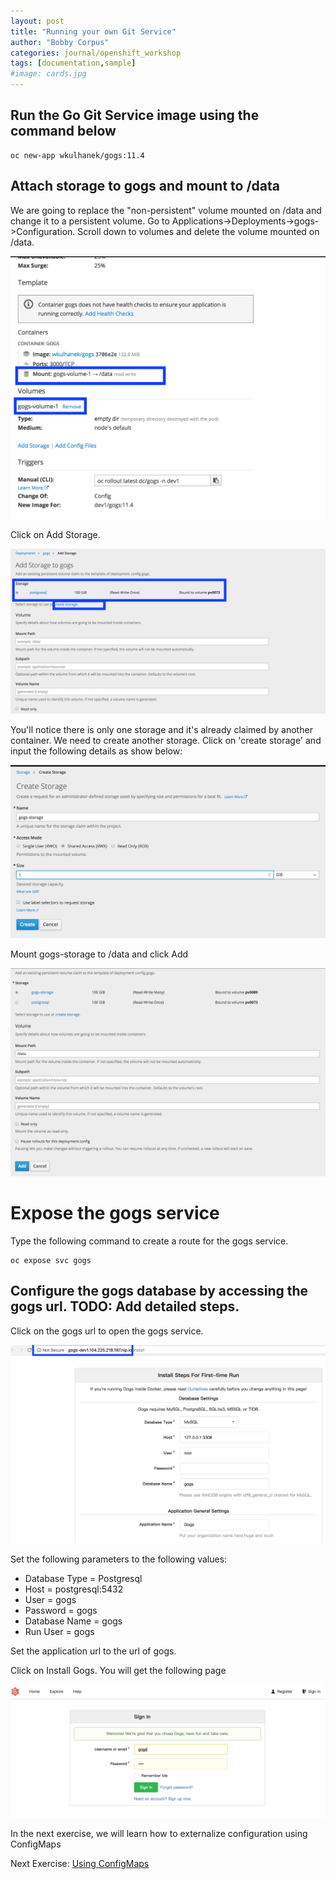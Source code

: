 ```yaml
---
layout: post
title: "Running your own Git Service"
author: "Bobby Corpus"
categories: journal/openshift_workshop
tags: [documentation,sample]
#image: cards.jpg
---
```


## Run the Go Git Service image using the command below

```
oc new-app wkulhanek/gogs:11.4
```

## Attach storage to gogs and mount to /data

We are going to replace the "non-persistent" volume mounted on /data and change it to a persistent volume. Go to Applications->Deployments->gogs->Configuration. Scroll down to volumes and delete the volume mounted on /data.

![Delete Gogs Non-Persistent Volume](/assets/img/openshift_workshop/delete_gogs_volume.png)

Click on Add Storage. 

![Add New Storage](/assets/img/openshift_workshop/add_gogs_storage1.png)

You'll notice there is only one storage and it's already claimed by another container. We need to create another storage. Click on 'create storage' and input the following details as show below:

![Gogs Storage Details](/assets/img/openshift_workshop/gogs_storage_details.png)

Mount gogs-storage to /data and click Add

![Create New Storage](/assets/img/openshift_workshop/add_gogs_storage2.png)

# Expose the gogs service 

Type the following command to create a route for the gogs service.

```
oc expose svc gogs
```

## Configure the gogs database by accessing the gogs url. TODO: Add detailed steps.
Click on the gogs url to open the gogs service.

![Gogs Install Page](/assets/img/openshift_workshop/gogs_install_page.png)

Set the following parameters to the following values:
- Database Type = Postgresql
- Host = postgresql:5432
- User = gogs
- Password = gogs
- Database Name = gogs
- Run User = gogs

Set the application url to the url of gogs.

Click on Install Gogs. You will get the following page

![Gogs Sign-In Page](/assets/img/openshift_workshop/gogs_sign_in_page.png)

In the next exercise, we will learn how to externalize configuration using ConfigMaps

Next Exercise: [Using ConfigMaps](04_using_config_maps.md)
